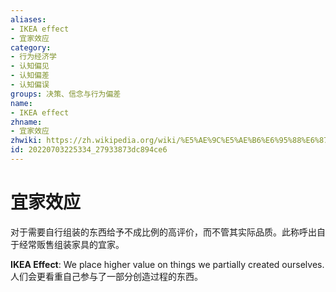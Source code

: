 ```yaml
---
aliases:
- IKEA effect
- 宜家效应
category:
- 行为经济学
- 认知偏见
- 认知偏差
- 认知偏误
groups: 决策、信念与行为偏差
name:
- IKEA effect
zhname:
- 宜家效应
zhwiki: https://zh.wikipedia.org/wiki/%E5%AE%9C%E5%AE%B6%E6%95%88%E6%87%89
id: 20220703225334_27933873dc894ce6
---
```


# 宜家效应

对于需要自行组装的东西给予不成比例的高评价，而不管其实际品质。此称呼出自于经常贩售组装家具的宜家。

**IKEA Effect**: We place higher value on things we partially created ourselves.
人们会更看重自己参与了一部分创造过程的东西。

